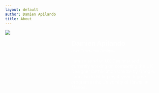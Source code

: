 ```yaml
---
layout: default
author: Damien Apilando
title: About
---
```

<style>
  .about_card {
    display: grid;
    background-color: var(--theme_dark_1);
    margin-top: 1em;
    overflow:hidden;
    grid-template-columns: 100%;
    grid-template-rows: auto auto;
    height: auto;
    width: 100%;
  }
  
  .about_card_image_wrapper{
    display: grid;
    align-self: center;
    justify-self: center;
    width: 100%;
    height:auto;
    overflow:hidden;
  }
  .about_card_image {
    align-self: center;
    justify-self: center;
    width: 100%;
  }
  .about_card_wrapper {
    max-width: 100%;
    max-height: 100%;
    padding: 1em;
    background-color: var(--theme_dark_2);
    color:white;
  }
  .about_card_wrapper > h2 {
    line-height: 0;
  }

  @media only screen and ( min-width: 768px) {
    .about_card {
      grid-template-columns: 40% auto;
    }
    .about_card_image {
      min-width: 100%;
      width:auto;
      min-height: 100%;
    }
    .about_card_image_wrapper{
      height: 25em;
    }
  }
</style>

<div class="about_card">
  <div class="about_card_image_wrapper">
    <img src="https://live.staticflickr.com/1456/26264880836_e5627524ab_b.jpg" class="about_card_image"/>
  </div>
  <div class="about_card_wrapper">
    <h2>Damien Apilando</h2>
    <p><small><em>User Experience Designer</em></small><br/><br/>
      I am an aspiring UX Designer and currently working on completing the UX Designer Certification Course by Google. I am also finishing my 4-year degree program at the University of Hawaii at Manoa.
    </p>
  </div>
</div>
